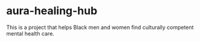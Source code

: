 # aura-healing-hub
This is a project that helps Black men and women find culturally competent mental health care.

